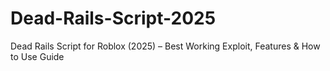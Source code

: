 # Dead-Rails-Script-2025
Dead Rails Script for Roblox (2025) – Best Working Exploit, Features &amp; How to Use Guide
